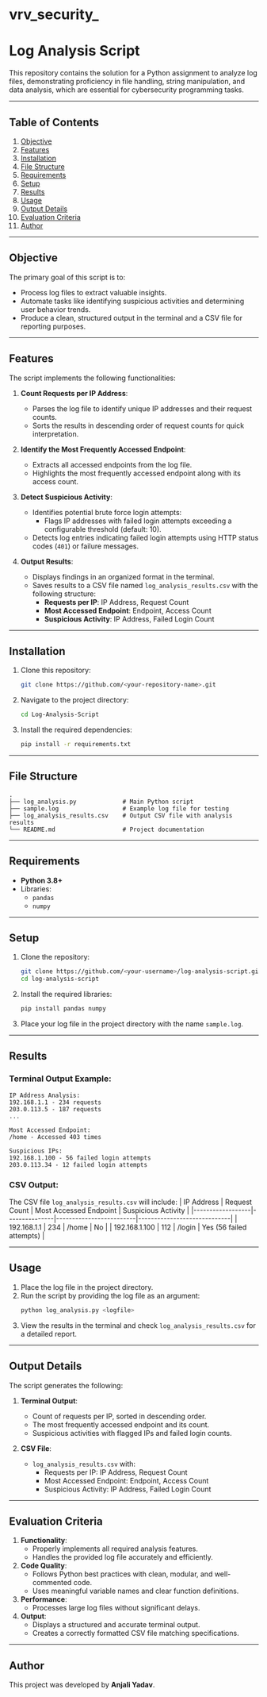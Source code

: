 # vrv_security_

# Log Analysis Script

This repository contains the solution for a Python assignment to analyze log files, demonstrating proficiency in file handling, string manipulation, and data analysis, which are essential for cybersecurity programming tasks.

---

## Table of Contents
1. [Objective](#objective)
2. [Features](#features)
3. [Installation](#installation)
4. [File Structure](#file-structure)
5. [Requirements](#requirements)
6. [Setup](#setup)
7. [Results](#results)
8. [Usage](#usage)
9. [Output Details](#output-details)
10. [Evaluation Criteria](#evaluation-criteria)
11. [Author](#author)

---

## Objective
The primary goal of this script is to:
- Process log files to extract valuable insights.
- Automate tasks like identifying suspicious activities and determining user behavior trends.
- Produce a clean, structured output in the terminal and a CSV file for reporting purposes.

---

## Features
The script implements the following functionalities:
1. **Count Requests per IP Address**:
   - Parses the log file to identify unique IP addresses and their request counts.
   - Sorts the results in descending order of request counts for quick interpretation.

2. **Identify the Most Frequently Accessed Endpoint**:
   - Extracts all accessed endpoints from the log file.
   - Highlights the most frequently accessed endpoint along with its access count.

3. **Detect Suspicious Activity**:
   - Identifies potential brute force login attempts:
     - Flags IP addresses with failed login attempts exceeding a configurable threshold (default: 10).
   - Detects log entries indicating failed login attempts using HTTP status codes (`401`) or failure messages.

4. **Output Results**:
   - Displays findings in an organized format in the terminal.
   - Saves results to a CSV file named `log_analysis_results.csv` with the following structure:
     - **Requests per IP**: IP Address, Request Count
     - **Most Accessed Endpoint**: Endpoint, Access Count
     - **Suspicious Activity**: IP Address, Failed Login Count

---

## Installation
1. Clone this repository:
   ```bash
   git clone https://github.com/<your-repository-name>.git
   ```

2. Navigate to the project directory:
   ```bash
   cd Log-Analysis-Script
   ```

3. Install the required dependencies:
   ```bash
   pip install -r requirements.txt
   ```

---

## File Structure
```
.
├── log_analysis.py             # Main Python script
├── sample.log                  # Example log file for testing
├── log_analysis_results.csv    # Output CSV file with analysis results
└── README.md                   # Project documentation
```

---

## Requirements
- **Python 3.8+**
- Libraries:
  - `pandas`
  - `numpy`

---

## Setup
1. Clone the repository:
   ```bash
   git clone https://github.com/<your-username>/log-analysis-script.git
   cd log-analysis-script
   ```

2. Install the required libraries:
   ```bash
   pip install pandas numpy
   ```

3. Place your log file in the project directory with the name `sample.log`.

---

## Results

### Terminal Output Example:
```plaintext
IP Address Analysis:
192.168.1.1 - 234 requests
203.0.113.5 - 187 requests
...

Most Accessed Endpoint:
/home - Accessed 403 times

Suspicious IPs:
192.168.1.100 - 56 failed login attempts
203.0.113.34 - 12 failed login attempts
```

### CSV Output:
The CSV file `log_analysis_results.csv` will include:
| IP Address       | Request Count | Most Accessed Endpoint | Suspicious Activity         |
|------------------|---------------|-------------------------|-----------------------------|
| 192.168.1.1      | 234           | /home                  | No                          |
| 192.168.1.100    | 112           | /login                 | Yes (56 failed attempts)    |

---

## Usage
1. Place the log file in the project directory.
2. Run the script by providing the log file as an argument:
   ```bash
   python log_analysis.py <logfile>
   ```
3. View the results in the terminal and check `log_analysis_results.csv` for a detailed report.

---

## Output Details
The script generates the following:
1. **Terminal Output**:
   - Count of requests per IP, sorted in descending order.
   - The most frequently accessed endpoint and its count.
   - Suspicious activities with flagged IPs and failed login counts.

2. **CSV File**:
   - `log_analysis_results.csv` with:
     - Requests per IP: IP Address, Request Count
     - Most Accessed Endpoint: Endpoint, Access Count
     - Suspicious Activity: IP Address, Failed Login Count

---

## Evaluation Criteria
1. **Functionality**:
   - Properly implements all required analysis features.
   - Handles the provided log file accurately and efficiently.
2. **Code Quality**:
   - Follows Python best practices with clean, modular, and well-commented code.
   - Uses meaningful variable names and clear function definitions.
3. **Performance**:
   - Processes large log files without significant delays.
4. **Output**:
   - Displays a structured and accurate terminal output.
   - Creates a correctly formatted CSV file matching specifications.

---

## Author
This project was developed by **Anjali Yadav**.
